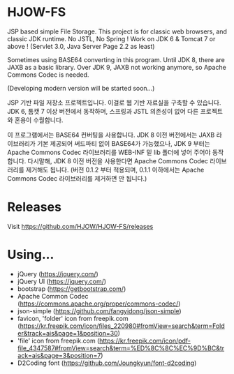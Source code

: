 # HJOW-FS

JSP based simple File Storage.
This project is for classic web browsers, and classic JDK runtime.
No JSTL, No Spring !
Work on JDK 6 & Tomcat 7 or above !
(Servlet 3.0, Java Server Page 2.2 as least)

Sometimes using BASE64 converting in this program.
Until JDK 8, there are JAXB as a basic library.
Over JDK 9, JAXB not working anymore, so Apache Commons Codec is needed.

(Developing modern version will be started soon...)


JSP 기반 파일 저장소 프로젝트입니다.
이걸로 웹 기반 자료실을 구축할 수 있습니다.
JDK 6, 톰캣 7 이상 버전에서 동작하며, 스프링과 JSTL 의존성이 없어 다른 프로젝트와 혼용이 수월합니다.

이 프로그램에서는 BASE64 컨버팅을 사용합니다.
JDK 8 이전 버전에서는 JAXB 라이브러리가 기본 제공되어 써드파티 없이 BASE64가 가능했으나,
JDK 9 부터는 Apache Commons Codec 라이브러리를 WEB-INF 밑 lib 폴더에 넣어 주어야 동작합니다.
다시말해, JDK 8 이전 버전을 사용한다면 Apache Commons Codec 라이브러리를 제거해도 됩니다.
(버전 0.1.2 부터 적용되며, 0.1.1 이하에서는 Apache Commons Codec 라이브러리를 제거하면 안 됩니다.)

# Releases

Visit https://github.com/HJOW/HJOW-FS/releases

# Using...

+ jQuery (https://jquery.com/)
+ jQuery UI (https://jquery.com/)
+ bootstrap (https://getbootstrap.com/)
+ Apache Common Codec (https://commons.apache.org/proper/commons-codec/)
+ json-simple (https://github.com/fangyidong/json-simple)
+ favicon, 'folder' icon from freepik.com (https://kr.freepik.com/icon/files_220980#fromView=search&term=Folder&track=ais&page=1&position=30)
+ 'file' icon from freepik.com (https://kr.freepik.com/icon/pdf-file_4347587#fromView=search&term=%ED%8C%8C%EC%9D%BC&track=ais&page=3&position=7)
+ D2Coding font (https://github.com/Joungkyun/font-d2coding)